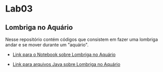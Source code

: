 # Lab03

## Lombriga no Aquário

Nesse repositório contém códigos que consistem em fazer uma lombriga andar e se mover durante um "aquário".

* [Link para o Notebook sobre Lombriga no Aquário](https://github.com/Cicerolibardi/MC322A-1S2021/blob/main/Laborat%C3%B3rios/lab03/notebook/lab-lombriga-ra168810.ipynb)

* [Link para arquivos Java sobre Lombriga no Aquário](https://github.com/Cicerolibardi/MC322A-1S2021/tree/main/Laborat%C3%B3rios/lab03/src/mc322/lab03)
